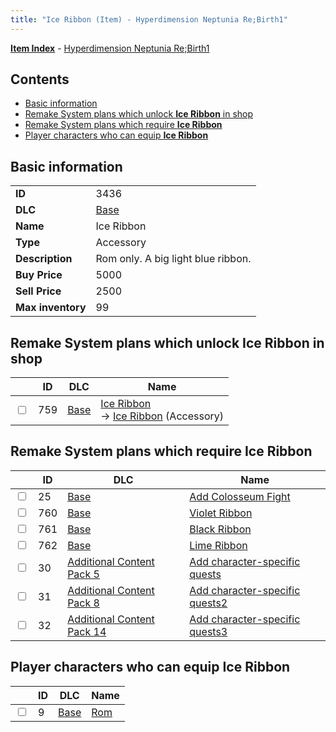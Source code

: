 ```yaml
---
title: "Ice Ribbon (Item) - Hyperdimension Neptunia Re;Birth1"
---
```


[**Item Index**](/neptunia/rb1/item/index.html) - [Hyperdimension Neptunia Re;Birth1](/neptunia/rb1)

## Contents

- [Basic information](#basic-information)
- [Remake System plans which unlock **Ice Ribbon** in shop](#remake-system-plans-which-unlock-ice-ribbon-in-shop)
- [Remake System plans which require **Ice Ribbon**](#remake-system-plans-which-require-ice-ribbon)
- [Player characters who can equip **Ice Ribbon**](#player-characters-who-can-equip-ice-ribbon)

## Basic information

|   |   |
| -- | -- |
| **ID** | 3436 |
| **DLC** | [Base](/neptunia/rb1/dlc/1-base.html) |
| **Name** | Ice Ribbon |
| **Type** | Accessory |
| **Description** | Rom only. A big light blue ribbon. |
| **Buy Price** | 5000 |
| **Sell Price** | 2500 |
| **Max inventory** | 99 |


## Remake System plans which unlock **Ice Ribbon** in shop

|    | ID | DLC | Name |
| -- | -- | --- | ---- |
| <input type="checkbox" id="rb1-remake-1-759" class="trackbox" /> | 759 | [Base](/neptunia/rb1/dlc/1-base.html) | [Ice Ribbon](/neptunia/rb1/remake/1-759-ice-ribbon.html)<br /> → [Ice Ribbon](/neptunia/rb1/item/1-3436-ice-ribbon.html) (Accessory) |


## Remake System plans which require **Ice Ribbon**

|    | ID | DLC | Name |
| -- | -- | --- | ---- |
| <input type="checkbox" id="rb1-quest-1-25" class="trackbox" /> | 25 | [Base](/neptunia/rb1/dlc/1-base.html) | [Add Colosseum Fight](/neptunia/rb1/quest/1-25-add-colosseum-fight.html) |
| <input type="checkbox" id="rb1-quest-1-760" class="trackbox" /> | 760 | [Base](/neptunia/rb1/dlc/1-base.html) | [Violet Ribbon](/neptunia/rb1/quest/1-760-violet-ribbon.html) |
| <input type="checkbox" id="rb1-quest-1-761" class="trackbox" /> | 761 | [Base](/neptunia/rb1/dlc/1-base.html) | [Black Ribbon](/neptunia/rb1/quest/1-761-black-ribbon.html) |
| <input type="checkbox" id="rb1-quest-1-762" class="trackbox" /> | 762 | [Base](/neptunia/rb1/dlc/1-base.html) | [Lime Ribbon](/neptunia/rb1/quest/1-762-lime-ribbon.html) |
| <input type="checkbox" id="rb1-quest-14-30" class="trackbox" /> | 30 | [Additional Content Pack 5](/neptunia/rb1/dlc/14-pack5.html) | [Add character-specific quests](/neptunia/rb1/quest/14-30-add-character-specific-quests.html) |
| <input type="checkbox" id="rb1-quest-17-31" class="trackbox" /> | 31 | [Additional Content Pack 8](/neptunia/rb1/dlc/17-pack8.html) | [Add character-specific quests2](/neptunia/rb1/quest/17-31-add-character-specific-quests2.html) |
| <input type="checkbox" id="rb1-quest-23-32" class="trackbox" /> | 32 | [Additional Content Pack 14](/neptunia/rb1/dlc/23-pack14.html) | [Add character-specific quests3](/neptunia/rb1/quest/23-32-add-character-specific-quests3.html) |


## Player characters who can equip **Ice Ribbon**

|    | ID | DLC | Name |
| -- | -- | --- | ---- |
| <input type="checkbox" id="rb1-player-1-9" class="trackbox" /> | 9 | [Base](/neptunia/rb1/dlc/1-base.html) | [Rom](/neptunia/rb1/player/1-9-rom.html) |
